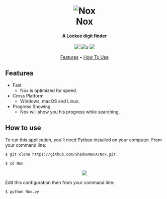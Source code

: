 <h1 align="center">
  <br>
  <img src="https://cdn.discordapp.com/attachments/882668029673082921/886342998152081458/Nox_1.png" alt="Nox">
  <br>
  Nox
  <br>
</h1>
<h4 align="center">A Lockee digit finder</h4>
<p align="center">
  <img src="https://img.shields.io/github/last-commit/ShadowNoxX/Nox">
  <img src="https://img.shields.io/github/license/ShadowNoxX/Nox">d
  <img src="https://img.shields.io/github/stars/ShadowNoxX/Nox">
</p>
<p align="center">
  <a href="#features">Features</a> •
  <a href="#how-to-use">How To Use</a>
</p>

## Features
* Fast
  - Nox is optimized for speed.
* Cross Platform
  - Windows, macOS and Linux.
* Progress Showing
  - Nox will show you his progress while searching.

## How to use
To run this application, you'll need [Python](https://www.python.org/downloads/) installed on your computer. From your command line:
```bash
$ git clone https://github.com/ShadowNoxX/Nox.git

$ cd Nox
```
<p align="center">
  <img src="https://cdn.discordapp.com/attachments/882668029673082921/886344748468670544/carbon_1.png">
</p>
Edit this configuration then from your command line:

```bash
$ python Nox.py
```
